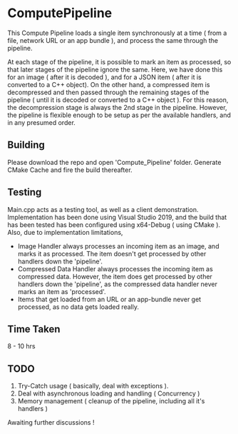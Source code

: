 # ComputePipeline

This Compute Pipeline loads a single item synchronously at a time ( from a file, network URL or an app bundle ),
and process the same through the pipeline.

At each stage of the pipeline, it is possible to mark an item as processed, so that later stages of the pipeline ignore the same.
Here, we have done this for an image ( after it is decoded ), and for a JSON item ( after it is converted to a C++ object).
On the other hand, a compressed item is decompressed and then passed through the remaining stages of the pipeline ( until it is decoded or converted to a C++ object ). For this reason, the decompression stage is always the 2nd stage in the pipeline.
However, the pipeline is flexible enough to be setup as per the available handlers, and in any presumed order.

Building
--------
Please download the repo and open 'Compute_Pipeline' folder.
Generate CMake Cache and fire the build thereafter.

Testing
-------
Main.cpp acts as a testing tool, as well as a client demonstration.
Implementation has been done using Visual Studio 2019, and the build that has been tested has been configured using x64-Debug ( using CMake ).
Also, due to implementation limitations,
* Image Handler always processes an incoming item as an image, and marks it as processed.
  The item doesn't get processed by other handlers down the 'pipeline'.
* Compressed Data Handler always processes the incoming item as compressed data.
  However, the item does get processed by other handlers down the 'pipeline', as the compressed data handler never marks an item as 'processed'.
* Items that get loaded from an URL or an app-bundle never get processed, as no data gets loaded really.

Time Taken
----------
8 - 10 hrs


TODO
----
1) Try-Catch usage ( basically, deal with exceptions ).
2) Deal with asynchronous loading and handling ( Concurrency )
3) Memory management ( cleanup of the pipeline, including all it's handlers )

Awaiting further discussions !
